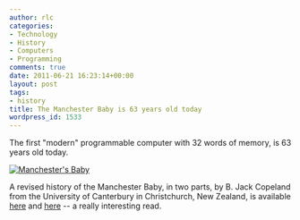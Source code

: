 ```yaml
---
author: rlc
categories:
- Technology
- History
- Computers
- Programming
comments: true
date: 2011-06-21 16:23:14+00:00
layout: post
tags:
- history
title: The Manchester Baby is 63 years old today
wordpress_id: 1533
---
```


The first "modern" programmable computer with 32 words of memory, is 63 years old today.

[![Manchester's Baby](http://farm3.static.flickr.com/2767/4250382213_21f3d837c5_z.jpg?zz=1)](http://www.flickr.com/photos/lff10/4250382213/)

A revised history of the Manchester Baby, in two parts, by B. Jack Copeland from the University of Canterbury in Christchurch, New Zealand, is available [here](http://doi.ieeecomputersociety.org/10.1109/MAHC.2010.1) and [here](http://doi.ieeecomputersociety.org/10.1109/MAHC.2010.2) -- a really
interesting read.